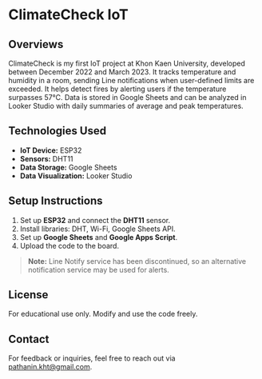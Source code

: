 # **ClimateCheck IoT** 
## Overviews
ClimateCheck is my first IoT project at Khon Kaen University, developed between December 2022 and March 2023. It tracks temperature and humidity in a room, sending Line notifications when user-defined limits are exceeded. It helps detect fires by alerting users if the temperature surpasses 57°C. Data is stored in Google Sheets and can be analyzed in Looker Studio with daily summaries of average and peak temperatures.

## Technologies Used
- **IoT Device:** ESP32
- **Sensors:** DHT11
- **Data Storage:** Google Sheets 
- **Data Visualization:** Looker Studio

## Setup Instructions
1. Set up **ESP32** and connect the **DHT11** sensor.
2. Install libraries: DHT, Wi-Fi, Google Sheets API.
3. Set up **Google Sheets** and **Google Apps Script**.
4. Upload the code to the board.

> **Note:** Line Notify service has been discontinued, so an alternative notification service may be used for alerts.

## License
For educational use only. Modify and use the code freely.

## Contact
For feedback or inquiries, feel free to reach out via [pathanin.kht@gmail.com](pathanin.kht@gmail.com).
